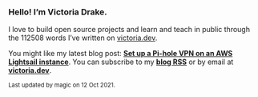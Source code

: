 ### Hello! I’m Victoria Drake.

I love to build open source projects and learn and teach in public through the 112508 words I’ve written on [victoria.dev](https://victoria.dev).

You might like my latest blog post: **[Set up a Pi-hole VPN on an AWS Lightsail instance](https://victoria.dev/blog/set-up-a-pi-hole-vpn-on-an-aws-lightsail-instance/)**. You can subscribe to my [**blog RSS**](https://victoria.dev/index.xml) or by email at [**victoria.dev**](https://victoria.dev).

<sub>Last updated by magic on 12 Oct 2021.</sub>
